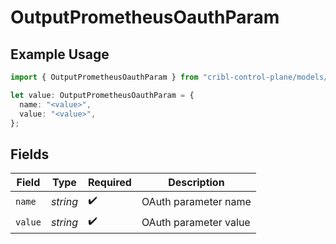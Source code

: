 # OutputPrometheusOauthParam

## Example Usage

```typescript
import { OutputPrometheusOauthParam } from "cribl-control-plane/models/operations";

let value: OutputPrometheusOauthParam = {
  name: "<value>",
  value: "<value>",
};
```

## Fields

| Field                 | Type                  | Required              | Description           |
| --------------------- | --------------------- | --------------------- | --------------------- |
| `name`                | *string*              | :heavy_check_mark:    | OAuth parameter name  |
| `value`               | *string*              | :heavy_check_mark:    | OAuth parameter value |